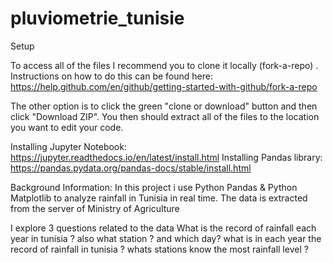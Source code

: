 # pluviometrie_tunisie
Setup

To access all of the files I recommend you to clone it locally (fork-a-repo) . Instructions on how to do this can be found here: https://help.github.com/en/github/getting-started-with-github/fork-a-repo

The other option is to click the green "clone or download" button and then click "Download ZIP". You then should extract all of the files to the location you want to edit your code.

Installing Jupyter Notebook: https://jupyter.readthedocs.io/en/latest/install.html
Installing Pandas library: https://pandas.pydata.org/pandas-docs/stable/install.html

Background Information:
In this project i use Python Pandas & Python Matplotlib to analyze rainfall in Tunisia in real time. The data is extracted from the server of Ministry of Agriculture 

I explore 3 questions related to the data
	What is the record of rainfall each year in tunisia ? also what station ? and which day?
	what is in each year the record of rainfall in tunisia ?
	whats stations know the most rainfall level ? 

